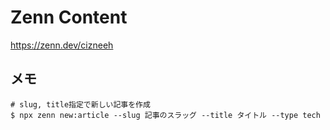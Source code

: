 # Zenn Content
https://zenn.dev/cizneeh

## メモ

```shell
# slug, title指定で新しい記事を作成
$ npx zenn new:article --slug 記事のスラッグ --title タイトル --type tech
```